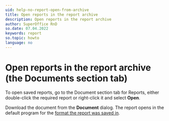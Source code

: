 ```yaml
---
uid: help-no-report-open-from-archive
title: Open reports in the report archive
description: Open reports in the report archive
author: SuperOffice RnD
so.date: 07.04.2022
keywords: report
so.topic: howto
language: no
---
```


# Open reports in the report archive (the Documents section tab)

To open saved reports, go to the Document section tab for Reports, either double-click the required report or right-click it and select **Open**.

Download the document from the **Document** dialog. The report opens in the default program for the [format the report was saved in][1].

<!-- Referenced links -->
[1]: save.md

<!-- Referenced images -->

